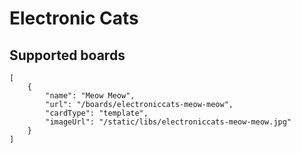 # Electronic Cats

## Supported boards

```codecard
[
    {
        "name": "Meow Meow",
        "url": "/boards/electroniccats-meow-meow",
        "cardType": "template",
        "imageUrl": "/static/libs/electroniccats-meow-meow.jpg" 
    }
]
```